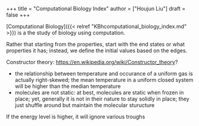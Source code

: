 +++
title = "Computational Biology Index"
author = ["Houjun Liu"]
draft = false
+++

[Computational Biology]({{< relref "KBhcomputational_biology_index.md" >}}) is a the study of biology using computation.

Rather that starting from the properties, start with the end states or what properties it has; instead, we define the initial values based on the edges.

Constructor theory: <https://en.wikipedia.org/wiki/Constructor_theory>?

-   the relationship between temperature and occurance of a uniform gas is actually right-skewed; the mean temperature in a uniform closed system will be higher than the median temperature
-   molecules are not static: at best, molecules are static when frozen in place; yet, generally it is not in their nature to stay solidly in place; they just shuffle around but maintain the molecular sturucture

If the energy level is higher, it will ignore various troughs